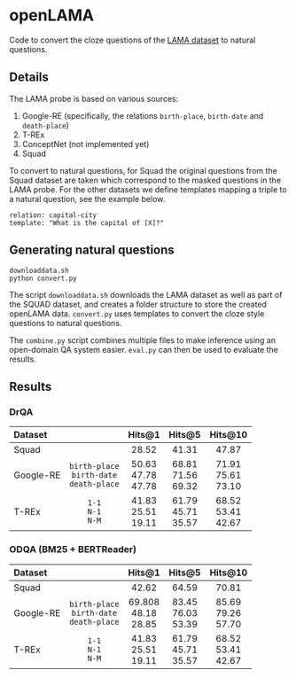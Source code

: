 # openLAMA

Code to convert the cloze questions of the [LAMA dataset](https://github.com/facebookresearch/LAMA/tree/master) to natural questions.

## Details

The LAMA probe is based on various sources:

1. Google-RE (specifically, the relations `birth-place`, `birth-date` and `death-place`)
2. T-REx 
3. ConceptNet (not implemented yet)
4. Squad

To convert to natural questions, for Squad the original questions from the Squad dataset are taken which correspond to 
the masked questions in the LAMA probe.  For the other datasets we define templates mapping a triple to a natural question, 
see the example below.

```
relation: capital-city
template: "What is the capital of [X]?"
```

## Generating natural questions

```
downloaddata.sh
python convert.py
```

The script `downloaddata.sh` downloads the LAMA dataset as well as part of the SQUAD dataset, and creates a folder structure to store the created openLAMA data. `convert.py` uses templates to convert the cloze style questions to natural questions.

The `combine.py` script combines multiple files to make inference using an open-domain QA system easier. `eval.py` can then be used to evaluate the results.


## Results 

### DrQA

| Dataset |  | Hits@1 | Hits@5 | Hits@10 |
|:------| :------:| :----:| :----:| :----:| 
| Squad | | 28.52 | 41.31 | 47.87 |
| Google-RE  | `birth-place` <br> `birth-date` <br> `death-place`  | 50.63 <br> 47.78 <br> 47.78| 68.81 <br> 71.56 <br> 69.32 | 71.91 <br> 75.61 <br> 73.10 |
| T-REx | `1-1` <br> `N-1` <br> `N-M`  | 41.83 <br> 25.51 <br> 19.11 | 61.79 <br> 45.71 <br> 35.57 | 68.52 <br> 53.41 <br> 42.67 |

### ODQA (BM25 + BERTReader)

| Dataset |  | Hits@1 | Hits@5 | Hits@10 |
|:------| :------:| :----:| :----:| :----:| 
| Squad | | 42.62 | 64.59 | 70.81 |
| Google-RE  | `birth-place` <br> `birth-date` <br> `death-place`  | 69.808 <br> 48.18 <br> 28.85| 83.45 <br> 76.03 <br> 53.39 | 85.69 <br> 79.26 <br> 57.70 |
| T-REx | `1-1` <br> `N-1` <br> `N-M`  | 41.83 <br> 25.51 <br> 19.11 | 61.79 <br> 45.71 <br> 35.57 | 68.52 <br> 53.41 <br> 42.67 |



